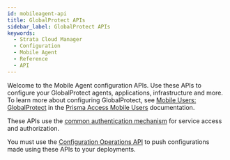 ```yaml
---
id: mobileagent-api
title: GlobalProtect APIs
sidebar_label: GlobalProtect APIs
keywords:
  - Strata Cloud Manager
  - Configuration
  - Mobile Agent
  - Reference
  - API
---
```


Welcome to the Mobile Agent configuration APIs. Use these APIs to configure your GlobalProtect
agents, applications, infrastructure and more. To learn more about configuring GlobalProtect, see
[Mobile Users: GlobalProtect](https://docs.paloaltonetworks.com/prisma-access/administration/prisma-access-mobile-users/mobile-users-globalprotect)
in the [Prisma Access Mobile Users](https://docs.paloaltonetworks.com/prisma-access/administration/prisma-access-mobile-users)
documentation.

These APIs use the [common authentication mechanism](/scm/docs/getstarted) for service access and authorization.

You must use the [Configuration Operations API](/scm/api/config/sase/operations/operations-api) to push
configurations made using these APIs to your deployments.
